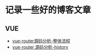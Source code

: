 # 记录一些好的博客文章

## VUE
- [vue-router源码分析-整体流程](https://github.com/DDFE/DDFE-blog/issues/9)
- [vue-router 源码分析-history](https://github.com/DDFE/DDFE-blog/issues/11)


